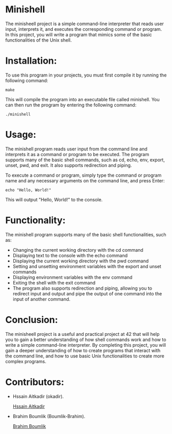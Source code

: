 # Minishell

The minisheell project is a simple command-line interpreter that reads user input, interprets it, and executes the corresponding command or program. In this project, you will write a program that mimics some of the basic functionalities of the Unix shell.

# Installation:

To use this program in your projects, you must first compile it by running the following command:

`make`

This will compile the program into an executable file called minishell. You can then run the program by entering the following command:

`./minishell`

# Usage:

The minishell program reads user input from the command line and interprets it as a command or program to be executed. The program supports many of the basic shell commands, such as cd, echo, env, export, unset, pwd, and exit. It also supports redirection and piping.

To execute a command or program, simply type the command or program name and any necessary arguments on the command line, and press Enter:

`echo "Hello, World!"`

This will output "Hello, World!" to the console.

# Functionality:

The minishell program supports many of the basic shell functionalities, such as:

- Changing the current working directory with the cd command
- Displaying text to the console with the echo command
- Displaying the current working directory with the pwd command
- Setting and unsetting environment variables with the export and unset commands
- Displaying environment variables with the env command
- Exiting the shell with the exit command
- The program also supports redirection and piping, allowing you to redirect input and output and pipe the output of one command into the input of another command.

# Conclusion:

The minisheell project is a useful and practical project at 42 that will help you to gain a better understanding of how shell commands work and how to write a simple command-line interpreter. By completing this project, you will gain a deeper understanding of how to create programs that interact with the command line, and how to use basic Unix functionalities to create more complex programs.

# Contributors:

- Hssain Aitkadir (okadir).

    [Hssain Aitkadir](https://github.com/okadir)

- Brahim Boumlik (Boumlik-Brahim).

    [Brahim Boumlik](https://github.com/Boumlik-Brahim)